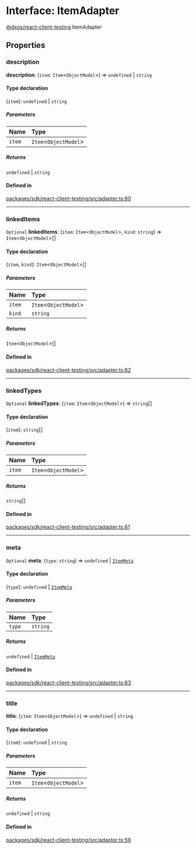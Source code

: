 # Interface: ItemAdapter

[@dxos/react-client-testing](../modules/dxos_react_client_testing.md).ItemAdapter

## Properties

### description

 **description**: (`item`: `Item`<`ObjectModel`\>) => `undefined` \| `string`

#### Type declaration

(`item`): `undefined` \| `string`

##### Parameters

| Name | Type |
| :------ | :------ |
| `item` | `Item`<`ObjectModel`\> |

##### Returns

`undefined` \| `string`

#### Defined in

[packages/sdk/react-client-testing/src/adapter.ts:60](https://github.com/dxos/dxos/blob/main/packages/sdk/react-client-testing/src/adapter.ts#L60)

___

### linkedItems

 `Optional` **linkedItems**: (`item`: `Item`<`ObjectModel`\>, `kind`: `string`) => `Item`<`ObjectModel`\>[]

#### Type declaration

(`item`, `kind`): `Item`<`ObjectModel`\>[]

##### Parameters

| Name | Type |
| :------ | :------ |
| `item` | `Item`<`ObjectModel`\> |
| `kind` | `string` |

##### Returns

`Item`<`ObjectModel`\>[]

#### Defined in

[packages/sdk/react-client-testing/src/adapter.ts:62](https://github.com/dxos/dxos/blob/main/packages/sdk/react-client-testing/src/adapter.ts#L62)

___

### linkedTypes

 `Optional` **linkedTypes**: (`item`: `Item`<`ObjectModel`\>) => `string`[]

#### Type declaration

(`item`): `string`[]

##### Parameters

| Name | Type |
| :------ | :------ |
| `item` | `Item`<`ObjectModel`\> |

##### Returns

`string`[]

#### Defined in

[packages/sdk/react-client-testing/src/adapter.ts:61](https://github.com/dxos/dxos/blob/main/packages/sdk/react-client-testing/src/adapter.ts#L61)

___

### meta

 `Optional` **meta**: (`type`: `string`) => `undefined` \| [`ItemMeta`](../types/dxos_react_client_testing.ItemMeta.md)

#### Type declaration

(`type`): `undefined` \| [`ItemMeta`](../types/dxos_react_client_testing.ItemMeta.md)

##### Parameters

| Name | Type |
| :------ | :------ |
| `type` | `string` |

##### Returns

`undefined` \| [`ItemMeta`](../types/dxos_react_client_testing.ItemMeta.md)

#### Defined in

[packages/sdk/react-client-testing/src/adapter.ts:63](https://github.com/dxos/dxos/blob/main/packages/sdk/react-client-testing/src/adapter.ts#L63)

___

### title

 **title**: (`item`: `Item`<`ObjectModel`\>) => `undefined` \| `string`

#### Type declaration

(`item`): `undefined` \| `string`

##### Parameters

| Name | Type |
| :------ | :------ |
| `item` | `Item`<`ObjectModel`\> |

##### Returns

`undefined` \| `string`

#### Defined in

[packages/sdk/react-client-testing/src/adapter.ts:59](https://github.com/dxos/dxos/blob/main/packages/sdk/react-client-testing/src/adapter.ts#L59)
